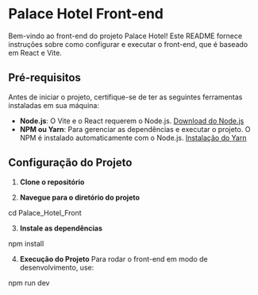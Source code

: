 # Palace Hotel Front-end

Bem-vindo ao front-end do projeto Palace Hotel! Este README fornece instruções sobre como configurar e executar o front-end, que é baseado em React e Vite.

## Pré-requisitos

Antes de iniciar o projeto, certifique-se de ter as seguintes ferramentas instaladas em sua máquina:

- **Node.js**: O Vite e o React requerem o Node.js. [Download do Node.js](https://nodejs.org/)
- **NPM ou Yarn**: Para gerenciar as dependências e executar o projeto. O NPM é instalado automaticamente com o Node.js. [Instalação do Yarn](https://classic.yarnpkg.com/en/docs/install/)

## Configuração do Projeto

1. **Clone o repositório**

2. **Navegue para o diretório do projeto**

cd Palace_Hotel_Front

3. **Instale as dependências**

npm install

4. **Execução do Projeto**
Para rodar o front-end em modo de desenvolvimento, use:

npm run dev
